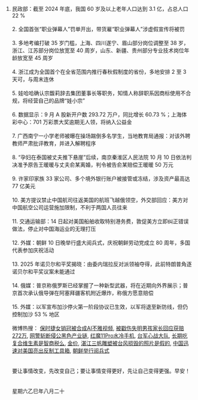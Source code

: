 1. 民政部：截至 2024 年底，我国 60 岁及以上老年人口达到 3.1 亿，占总人口 22 % </br></br> 2. 全国首张“职业弹幕人”罚单开出，带货雇“职业弹幕人”涉虚假宣传将被罚 </br></br> 3. 多地考编打破 35 岁门槛，上海、四川遂宁、眉山部分岗位调整至 38 岁，浙江、江苏部分岗位放宽至 40 周岁，山东、新疆、贵州部分专业技术岗位年龄放宽至 45 周岁 </br></br> 4. 浙江成为全国首个在全省范围内推行春秋假制度的省份，多地安排 2 至 3 天可，与周末连休 </br></br> 5. 娃哈哈确认宗馥莉辞去集团董事长等职务，知情人称辞职系因商标使用不合规，将经营自己的品牌“娃小宗” </br></br> 6. 数据显示：9 月 A 股新开户数 293.72 万户，同比增长 60.73 %；上海体彩中心：701 万彩票大奖逾期无人领，将纳入公益金 </br></br> 7. 广西南宁一小学老师被曝在操场踹倒多名学生，当地教育局通报：对该外聘教师严肃批评教育，并进入解聘程序 </br></br> 8. “孕妇在泰国被丈夫推下悬崖”后续，南京秦淮区人民法院 10 月 10 日依法判决准予原告王暖暖与丈夫俞某离婚，判令被告俞某赔偿王暖暖 50 万元 </br></br> 9. 许家印家族 33 家公司、多个境外银行账户被接管或冻结，涉及资产最高达 77 亿美元 </br></br> 10. 美方提议禁止中国航司往返美国的航班飞越俄领空，外交部回应：美方对中国航空公司运营施加限制，不利于两国人员往来 </br></br> 11. 交通运输部：14 日起对美国船舶收取特别港务费，敦促美方立即纠正错误做法，停止对中国海运业的无理打压 </br></br> 12. 外媒：朝鲜 10 日晚举行盛大阅兵式，庆祝朝鲜劳动党成立 80 周年，多国代表参加庆祝活动 </br></br> 13. 2025 年诺贝尔和平奖揭晓：由委内瑞拉反对派领袖夺得，此前特朗普角逐诺贝尔和平奖议案未能通过 </br></br> 14. 俄媒：普京称俄罗斯已经掌握了一种新型武器，将在近期向外界展示；普京首次承认俄导弹在阿塞拜疆客机附近爆炸，称俄方愿意赔偿 </br></br> 15. 外媒：以军宣布加沙停火第一阶段协议已生效，以军将退至新防线，但仍控制加沙 53 % 地区 </br></br> 微博热搜：  [保时捷女销冠被合成AI不雅视频](https://s.weibo.com/weibo?q=%E4%BF%9D%E6%97%B6%E6%8D%B7%E5%A5%B3%E9%94%80%E5%86%A0%E8%A2%AB%E5%90%88%E6%88%90AI%E4%B8%8D%E9%9B%85%E8%A7%86%E9%A2%91),  [被戳伤失明男孩家长回应获赔272万](https://s.weibo.com/weibo?q=%E8%A2%AB%E6%88%B3%E4%BC%A4%E5%A4%B1%E6%98%8E%E7%94%B7%E5%AD%A9%E5%AE%B6%E9%95%BF%E5%9B%9E%E5%BA%94%E8%8E%B7%E8%B5%94272%E4%B8%87),  [网警斩断侵公黑色产业链](https://s.weibo.com/weibo?q=%E7%BD%91%E8%AD%A6%E6%96%A9%E6%96%AD%E4%BE%B5%E5%85%AC%E9%BB%91%E8%89%B2%E4%BA%A7%E4%B8%9A%E9%93%BE),  [红魔11Pro水冷手机](https://s.weibo.com/weibo?q=%E7%BA%A2%E9%AD%9411Pro%E6%B0%B4%E5%86%B7%E6%89%8B%E6%9C%BA),  [台军心战大队](https://s.weibo.com/weibo?q=%E5%8F%B0%E5%86%9B%E5%BF%83%E6%88%98%E5%A4%A7%E9%98%9F),  [长期吃复合维生素是智商税么](https://s.weibo.com/weibo?q=%E9%95%BF%E6%9C%9F%E5%90%83%E5%A4%8D%E5%90%88%E7%BB%B4%E7%94%9F%E7%B4%A0%E6%98%AF%E6%99%BA%E5%95%86%E7%A8%8E%E4%B9%88),  [金价](https://s.weibo.com/weibo?q=%E9%87%91%E4%BB%B7),  [湛江三帆雕塑被台风损毁的照片是假的](https://s.weibo.com/weibo?q=%E6%B9%9B%E6%B1%9F%E4%B8%89%E5%B8%86%E9%9B%95%E5%A1%91%E8%A2%AB%E5%8F%B0%E9%A3%8E%E6%8D%9F%E6%AF%81%E7%9A%84%E7%85%A7%E7%89%87%E6%98%AF%E5%81%87%E7%9A%84),  [中国迅速对美国亮出反制工具箱](https://s.weibo.com/weibo?q=%E4%B8%AD%E5%9B%BD%E8%BF%85%E9%80%9F%E5%AF%B9%E7%BE%8E%E5%9B%BD%E4%BA%AE%E5%87%BA%E5%8F%8D%E5%88%B6%E5%B7%A5%E5%85%B7%E7%AE%B1),  [朝鲜举行阅兵式](https://s.weibo.com/weibo?q=%E6%9C%9D%E9%B2%9C%E4%B8%BE%E8%A1%8C%E9%98%85%E5%85%B5%E5%BC%8F)
</br></br></br>要让事情改变，先改变自己；要让事情变得更好，先让自己变得更强。早安！</br></br></br>星期六乙巳年八月二十